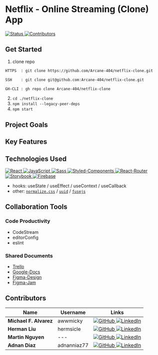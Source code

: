 # Netflix - Online Streaming (Clone) App

[ ![Status][Badge-Status] ][Site-Page]
[ ![Contributors][Badge-Contributors] ](#Contributors)
<!-- [ ![Netlify Status][Badge-Netlify] ][Netlify] -->

## Get Started

1. clone repo
```txt
HTTPS  : git clone https://github.com/Arcane-404/netflix-clone.git

SSH    : git clone git@github.com:Arcane-404/netflix-clone.git

GH-CLI : gh repo clone Arcane-404/netflix-clone
```
2. `cd ./netflix-clone`
3. `npm install --legacy-peer-deps`
4. `npm start`

## Project Goals
## Key Features

## Technologies Used

[ ![React][Badge-React] ][React]
[ ![JavaScript][Badge-JavaScript] ][JavaScript]
[ ![Sass][Badge-Sass] ][Sass]
[ ![Styled-Components][Badge-Styled-Components] ][Styled-Components]
[ ![React-Router][Badge-React-Router] ][React-Router]
[ ![Storybook][Badge-Storybook] ][Storybook]
[ ![Firebase][Badge-Firebase] ][Firebase]
- hooks:
useState /
useEffect /
useContext /
useCallback
- other:
[`normalize.css`][styled-normalize] /
[`uuid`][uuid] /
[`fusejs`][fusejs]
<!-- [`remix-icon`][remix-icon] / -->

## Collaboration Tools

### Code Productivity

- CodeStream
- editorConfig
- eslint

### Shared Documents

- [Trello][Trello]
- [Google-Docs][Google-Docs]
- [Figma-Design][Figma-Design]
- [Figma-Jam][Figma-Jam]

## Contributors

| Name  | Username  | Links |
| ----- | --------- | ----- |
| **Michael F. Alvarez** | awwmicky   | [ ![GitHub][Badge-GitHub] ][Micky-GitHub] [ ![LinkedIn][Badge-LinkedIn] ][Micky-LinkedIn] |
| **Herman Liu**         | hermsicle  | [ ![GitHub][Badge-GitHub] ][Herman-GitHub] [ ![LinkedIn][Badge-LinkedIn] ][Herman-LinkedIn] |
| **Martin Nguyen**      | --- | [ ![GitHub][Badge-GitHub] ][Martin-GitHub] [ ![LinkedIn][Badge-LinkedIn] ][Martin-LinkedIn] |
| **Adnan Diaz**         | adnanniaz77 | [ ![GitHub][Badge-GitHub] ][Adnan-GitHub] [ ![LinkedIn][Badge-LinkedIn] ][Adnan-LinkedIn] |

<!--  -->

<!-- status: Live_App | Debug | In_Development -->
<!-- badge color: success | important | informational -->
[Badge-Status]: https://img.shields.io/badge/Status-In_Development-informational?style=for-the-badge
[Badge-Contributors]: https://img.shields.io/github/contributors/Arcane-404/netflix-clone?color=lightgreen&style=for-the-badge
[Site-Page]: https://the-netflix-clone.netlify.app/

[Badge-Netlify]: https://api.netlify.com/api/v1/badges/47b0d6c7-6655-4410-9aa7-f85789a646b2/deploy-status
[Netlify]: https://app.netlify.com/sites/the-netflix-clone/deploys


<!-- Technology Link -->
[React]: https://reactjs.org/
[Sass]: https://sass-lang.com/
[JavaScript]: http://vanilla-js.com/
[TypeScript]: https://www.typescriptlang.org/
[Styled-Components]: https://styled-components.com/
[React-Router]: https://reactrouter.com/
[Storybook]: https://storybook.js.org/
[Firebase]: https://firebase.google.com/

<!-- Technology Badge -->
[Badge-React]: https://img.shields.io/badge/-React-20232A.svg?&style=for-the-badge&logo=React&logoColor=61DAFB
[Badge-Sass]: https://img.shields.io/badge/-Sass-hotpink.svg?&style=for-the-badge&logo=Sass&logoColor=FFF
[Badge-JavaScript]: https://img.shields.io/badge/-JavaScript-323330.svg?&style=for-the-badge&logo=JavaScript&logoColor=F0DB4F
[Badge-TypeScript]: https://img.shields.io/badge/-TypeScript-323330.svg?&style=for-the-badge&logo=TypeScript&logoColor=007ACC
[Badge-Styled-Components]: https://img.shields.io/badge/-Styled_Components-DB7093.svg?&style=for-the-badge&logo=Styled-Components&logoColor=FFF
[Badge-React-Router]: https://img.shields.io/badge/-React_Router-CA4245.svg?style=for-the-badge&logo=React-Router&logoColor=FFF
[Badge-Storybook]: https://img.shields.io/badge/-Storybook-F0608A.svg?&style=for-the-badge&logo=Storybook&logoColor=FFF
[Badge-Firebase]: https://img.shields.io/badge/-Firebase-FFCB2B.svg?&style=for-the-badge&logo=Firebase&logoColor=333


<!-- Other Technology Link & Badge -->
[styled-normalize]: https://necolas.github.io/normalize.css/
[remix-icon]: https://www.npmjs.com/package/remixicon-react
[uuid]: https://www.npmjs.com/package/uuid
[fusejs]: https://fusejs.io/

<!-- Productivity Tools Link -->
[Trello]: https://trello.com/b/ua1epL8D/netflix-clone
[Google-Docs]: https://docs.google.com/document/d/1cVYFRZrMNB_DM8Zqk7nY0m7LTcVHEGx03nTi7N7ifdo/edit?usp=sharing
[Figma-Jam]: https://www.figma.com/file/uV72mjoGtFQXgk2wWZ6ImV/brainstorm-netflix-clone-app?node-id=0%3A1
[Figma-Design]: https://www.figma.com/file/6Ckhfg9bMKDB2IP62qXCQa/design-netflix-clone-app?node-id=0%3A1

<!-- Contributors Link -->
[Micky-GitHub]: https://github.com/awwmicky
[Micky-LinkedIn]: https://www.linkedin.com/in/awwmicky/
[Herman-GitHub]: https://github.com/hermsicle
[Herman-LinkedIn]: https://www.linkedin.com/in/hermanliu168/
[Martin-GitHub]: https://github.com/Martinn80
[Martin-LinkedIn]: https://www.linkedin.com/in/ngumartin/
[Adnan-GitHub]: https://github.com/adnanniaz77
[Adnan-LinkedIn]: https://www.linkedin.com/in/adnanniaz77/

<!-- Contributors Badge -->
[Badge-GitHub]: https://img.shields.io/badge/-GitHub-black.svg?style=for-the-badge&logo=GitHub&colorB=555
[Badge-LinkedIn]: https://img.shields.io/badge/-LinkedIn-black.svg?style=for-the-badge&logo=linkedin&colorB=555
